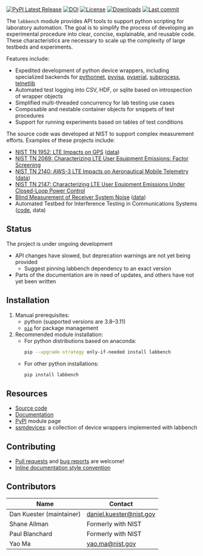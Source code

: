 [![PyPI Latest Release](https://img.shields.io/pypi/v/labbench.svg)](https://pypi.org/project/labbench/)
[![DOI](https://zenodo.org/badge/DOI/10.18434/M32122.svg)](https://doi.org/10.18434/M32122)
[![License](https://img.shields.io/badge/license-NIST-brightgreen)](https://github.com/usnistgov/labbench/blob/master/LICENSE.md)
[![Downloads](https://static.pepy.tech/badge/labbench)](https://pepy.tech/project/labbench)
[![Last commit](https://img.shields.io/github/last-commit/usnistgov/labbench)](https://pypi.org/project/labbench/)

The `labbench` module provides API tools to support python scripting for laboratory automation.
The goal is to simplify the process of developing an experimental procedure into clear, concise, explainable, and reusable code.
These characteristics are necessary to scale up the complexity of large testbeds and experiments.

Features include:
* Expedited development of python device wrappers, including specialized backends for [pythonnet](https://github.com/pythonnet/pythonnet/wiki), [pyvisa](https://pyvisa.readthedocs.io/), [pyserial](https://pyserial.readthedocs.io/en/latest/), [subprocess](https://docs.python.org/3/library/subprocess.html), [telnetlib](https://docs.python.org/3/library/telnetlib.html)
* Automated test logging into CSV, HDF, or sqlite based on introspection of wrapper objects
* Simplified multi-threaded concurrency for lab testing use cases
* Composable and nestable container objects for snippets of test procedures
* Support for running experiments based on tables of test conditions

The source code was developed at NIST to support complex measurement efforts. Examples of these projects include:
  * [NIST TN 1952: LTE Impacts on GPS](https://nvlpubs.nist.gov/nistpubs/TechnicalNotes/NIST.TN.1952.pdf) ([data](https://data.nist.gov/od/id/mds2-2186))
  * [NIST TN 2069: Characterizing LTE User Equipment Emissions: Factor Screening](https://doi.org/10.6028/NIST.TN.2069)
  * [NIST TN 2140: AWS-3 LTE Impacts on Aeronautical Mobile Telemetry](https://nvlpubs.nist.gov/nistpubs/TechnicalNotes/NIST.TN.2140.pdf) ([data](https://data.nist.gov/od/id/mds2-2279))
  * [NIST TN 2147: Characterizing LTE User Equipment Emissions Under Closed-Loop Power Control](https://nvlpubs.nist.gov/nistpubs/TechnicalNotes/NIST.TN.2147.pdf)
  * [Blind Measurement of Receiver System Noise](https://www.nist.gov/publications/blind-measurement-receiver-system-noise) ([data](https://data.nist.gov/pdr/lps/ark:/88434/mds2-2121))
  * Automated Testbed for Interference Testing in Communications Systems ([code](https://github.com/usnistgov/atic/), data)

## Status
The project is under ongoing development
* API changes have slowed, but deprecation warnings are not yet being provided
    * Suggest pinning labbench dependency to an exact version
* Parts of the documentation are in need of updates, and others have not yet been written

## Installation
1. Manual prerequisites:
    * python (supported versions are 3.8–3.11)
    * [`pip`](https://pypi.org/project/pip/) for package management
2. Recommended module installation:
    * For python distributions based on anaconda:
      ```sh
      pip --upgrade-strategy only-if-needed install labbench
      ```
    * For other python installations:
      ```sh
      pip install labbench
      ```
## Resources

* [Source code](http://github.com/usnistgov/labbench)
* [Documentation](http://pages.nist.gov/labbench)
* [PyPI](https://pypi.org/project/labbench/) module page
* [ssmdevices](https://github.com/usnistgov/ssmdevices): a collection of device wrappers implemented with labbench

## Contributing
* [Pull requests](https://github.com/usnistgov/labbench/pulls) and [bug reports](https://github.com/usnistgov/labbench/issues) are welcome!
* [Inline documentation style convention](https://google.github.io/styleguide/pyguide.html#s3.8-comments-and-docstrings)

## Contributors
|Name|Contact|
|---|---|
|Dan Kuester (maintainer)|<daniel.kuester@nist.gov>|
|Shane Allman|Formerly with NIST|
|Paul Blanchard|Formerly with NIST|
|Yao Ma|<yao.ma@nist.gov>|
<!-- 
_<a name="myfootnote1">[1]</a> Certain commercial equipment, instruments, or
materials are identified in this repository in order to specify the application
adequately. Such identification is not intended to imply recommendation
or endorsement by the National Institute of Standards and Technology, nor is it
intended to imply that the materials or equipment identified are necessarily the
best available for the purpose._ -->
